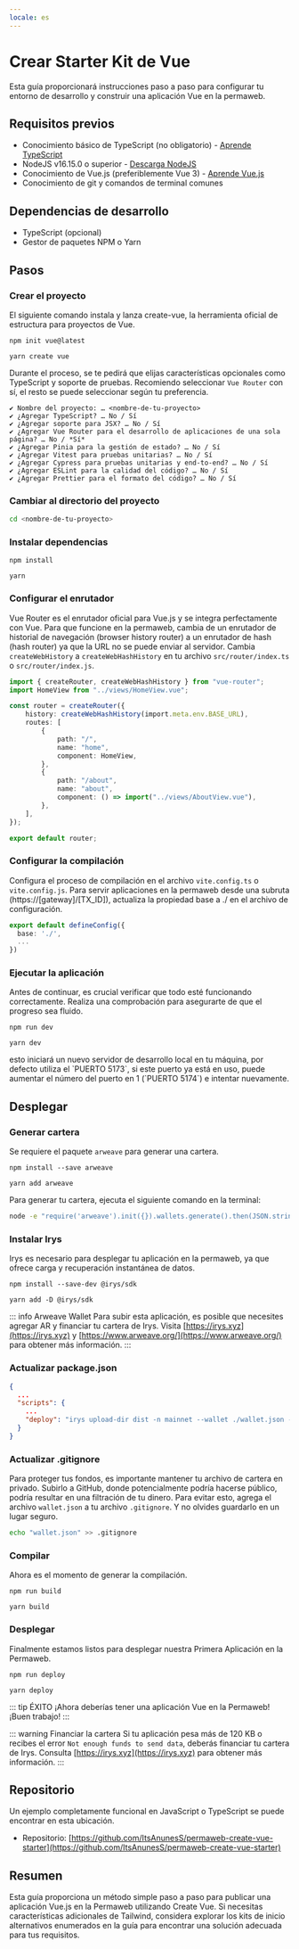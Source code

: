 ```yaml
---
locale: es
---
```


# Crear Starter Kit de Vue

Esta guía proporcionará instrucciones paso a paso para configurar tu entorno de desarrollo y construir una aplicación Vue en la permaweb.

## Requisitos previos

- Conocimiento básico de TypeScript (no obligatorio) - [Aprende TypeScript](https://www.typescriptlang.org/docs/)
- NodeJS v16.15.0 o superior - [Descarga NodeJS](https://nodejs.org/en/download/)
- Conocimiento de Vue.js (preferiblemente Vue 3) - [Aprende Vue.js](https://vuejs.org/)
- Conocimiento de git y comandos de terminal comunes

## Dependencias de desarrollo

- TypeScript (opcional)
- Gestor de paquetes NPM o Yarn

## Pasos

### Crear el proyecto

El siguiente comando instala y lanza create-vue, la herramienta oficial de estructura para proyectos de Vue.

<CodeGroup>
  <CodeGroupItem title="NPM">

```console:no-line-numbers
npm init vue@latest
```

  </CodeGroupItem>
  <CodeGroupItem title="YARN">

```console:no-line-numbers
yarn create vue
```

  </CodeGroupItem>
</CodeGroup>

Durante el proceso, se te pedirá que elijas características opcionales como TypeScript y soporte de pruebas. Recomiendo seleccionar `Vue Router` con sí, el resto se puede seleccionar según tu preferencia.

```console:no-line-numbers
✔ Nombre del proyecto: … <nombre-de-tu-proyecto>
✔ ¿Agregar TypeScript? … No / Sí
✔ ¿Agregar soporte para JSX? … No / Sí
✔ ¿Agregar Vue Router para el desarrollo de aplicaciones de una sola página? … No / *Sí*
✔ ¿Agregar Pinia para la gestión de estado? … No / Sí
✔ ¿Agregar Vitest para pruebas unitarias? … No / Sí
✔ ¿Agregar Cypress para pruebas unitarias y end-to-end? … No / Sí
✔ ¿Agregar ESLint para la calidad del código? … No / Sí
✔ ¿Agregar Prettier para el formato del código? … No / Sí
```

### Cambiar al directorio del proyecto

```sh
cd <nombre-de-tu-proyecto>
```

### Instalar dependencias

<CodeGroup>
  <CodeGroupItem title="NPM">

```console:no-line-numbers
npm install
```

  </CodeGroupItem>
  <CodeGroupItem title="YARN">

```console:no-line-numbers
yarn
```

  </CodeGroupItem>
</CodeGroup>

### Configurar el enrutador

Vue Router es el enrutador oficial para Vue.js y se integra perfectamente con Vue. Para que funcione en la permaweb, cambia de un enrutador de historial de navegación (browser history router) a un enrutador de hash (hash router) ya que la URL no se puede enviar al servidor. Cambia `createWebHistory` a `createWebHashHistory` en tu archivo `src/router/index.ts` o `src/router/index.js`.

```ts
import { createRouter, createWebHashHistory } from "vue-router";
import HomeView from "../views/HomeView.vue";

const router = createRouter({
	history: createWebHashHistory(import.meta.env.BASE_URL),
	routes: [
		{
			path: "/",
			name: "home",
			component: HomeView,
		},
		{
			path: "/about",
			name: "about",
			component: () => import("../views/AboutView.vue"),
		},
	],
});

export default router;
```

### Configurar la compilación

Configura el proceso de compilación en el archivo `vite.config.ts` o `vite.config.js`. Para servir aplicaciones en la permaweb desde una subruta (https://[gateway]/[TX_ID]), actualiza la propiedad base a ./ en el archivo de configuración.

```ts
export default defineConfig({
  base: './',
  ...
})
```

### Ejecutar la aplicación

Antes de continuar, es crucial verificar que todo esté funcionando correctamente. Realiza una comprobación para asegurarte de que el progreso sea fluido.

<CodeGroup>
  <CodeGroupItem title="NPM">

```console:no-line-numbers
npm run dev
```

  </CodeGroupItem>
  <CodeGroupItem title="YARN">

```console:no-line-numbers
yarn dev
```

  </CodeGroupItem>
</CodeGroup>
esto iniciará un nuevo servidor de desarrollo local en tu máquina, por defecto utiliza el `PUERTO 5173`, si este puerto ya está en uso, puede aumentar el número del puerto en 1 (`PUERTO 5174`) e intentar nuevamente.

## Desplegar

### Generar cartera

Se requiere el paquete `arweave` para generar una cartera.

<CodeGroup>
  <CodeGroupItem title="NPM">

```console:no-line-numbers
npm install --save arweave
```

  </CodeGroupItem>
  <CodeGroupItem title="YARN">

```console:no-line-numbers
yarn add arweave

```

  </CodeGroupItem>
</CodeGroup>

Para generar tu cartera, ejecuta el siguiente comando en la terminal:

```sh
node -e "require('arweave').init({}).wallets.generate().then(JSON.stringify).then(console.log.bind(console))" > wallet.json
```

### Instalar Irys

Irys es necesario para desplegar tu aplicación en la permaweb, ya que ofrece carga y recuperación instantánea de datos.

<CodeGroup>
  <CodeGroupItem title="NPM">

```console:no-line-numbers
npm install --save-dev @irys/sdk
```

  </CodeGroupItem>
  <CodeGroupItem title="YARN">

```console:no-line-numbers
yarn add -D @irys/sdk
```

  </CodeGroupItem>
</CodeGroup>

::: info Arweave Wallet
Para subir esta aplicación, es posible que necesites agregar AR y financiar tu cartera de Irys. Visita [https://irys.xyz](https://irys.xyz) y [https://www.arweave.org/](https://www.arweave.org/) para obtener más información.
:::

### Actualizar package.json

```json
{
  ...
  "scripts": {
    ...
    "deploy": "irys upload-dir dist -n mainnet --wallet ./wallet.json -c arweave --index-file index.html --no-confirmation"
  }
}
```

### Actualizar .gitignore

Para proteger tus fondos, es importante mantener tu archivo de cartera en privado. Subirlo a GitHub, donde potencialmente podría hacerse público, podría resultar en una filtración de tu dinero. Para evitar esto, agrega el archivo `wallet.json` a tu archivo `.gitignore`. Y no olvides guardarlo en un lugar seguro.

```sh
echo "wallet.json" >> .gitignore
```

### Compilar

Ahora es el momento de generar la compilación.

<CodeGroup>
  <CodeGroupItem title="NPM">

```console:no-line-numbers
npm run build
```

  </CodeGroupItem>
  <CodeGroupItem title="YARN">

```console:no-line-numbers
yarn build
```

  </CodeGroupItem>
</CodeGroup>

### Desplegar

Finalmente estamos listos para desplegar nuestra Primera Aplicación en la Permaweb.

<CodeGroup>
  <CodeGroupItem title="NPM">

```console:no-line-numbers
npm run deploy
```

  </CodeGroupItem>
  <CodeGroupItem title="YARN">

```console:no-line-numbers
yarn deploy
```

  </CodeGroupItem>
</CodeGroup>

::: tip ÉXITO
¡Ahora deberías tener una aplicación Vue en la Permaweb! ¡Buen trabajo!
:::

::: warning Financiar la cartera
Si tu aplicación pesa más de 120 KB o recibes el error `Not enough funds to send data`, deberás financiar tu cartera de Irys. Consulta [https://irys.xyz](https://irys.xyz) para obtener más información.
:::

## Repositorio

Un ejemplo completamente funcional en JavaScript o TypeScript se puede encontrar en esta ubicación.

- Repositorio: [https://github.com/ItsAnunesS/permaweb-create-vue-starter](https://github.com/ItsAnunesS/permaweb-create-vue-starter)

## Resumen

Esta guía proporciona un método simple paso a paso para publicar una aplicación Vue.js en la Permaweb utilizando Create Vue. Si necesitas características adicionales de Tailwind, considera explorar los kits de inicio alternativos enumerados en la guía para encontrar una solución adecuada para tus requisitos.
